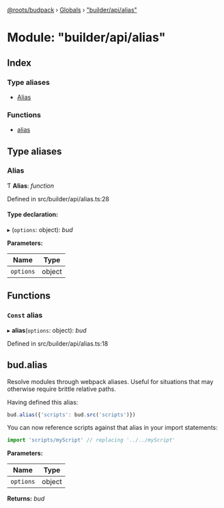 [@roots/budpack](../README.md) › [Globals](../globals.md) › ["builder/api/alias"](_builder_api_alias_.md)

# Module: "builder/api/alias"

## Index

### Type aliases

* [Alias](_builder_api_alias_.md#alias)

### Functions

* [alias](_builder_api_alias_.md#const-alias)

## Type aliases

###  Alias

Ƭ **Alias**: *function*

Defined in src/builder/api/alias.ts:28

#### Type declaration:

▸ (`options`: object): *bud*

**Parameters:**

Name | Type |
------ | ------ |
`options` | object |

## Functions

### `Const` alias

▸ **alias**(`options`: object): *bud*

Defined in src/builder/api/alias.ts:18

## bud.alias

Resolve modules through webpack aliases. Useful for situations that may otherwise require brittle relative paths.

Having defined this alias:

```js
bud.alias({'scripts': bud.src('scripts')})
```

You can now reference scripts against that alias in your import statements:

```js
import 'scripts/myScript' // replacing '../../myScript'
```

**Parameters:**

Name | Type |
------ | ------ |
`options` | object |

**Returns:** *bud*
